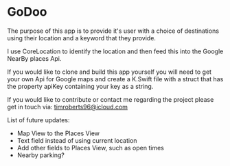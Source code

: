 # GoDoo

The purpose of this app is to provide it's user with a choice of destinations using their location and a keyword that they provide. 

I use CoreLocation to identify the location and then feed this into the Google NearBy places Api. 

If you would like to clone and build this app yourself you will need to get your own Api for Google maps and create a K.Swift file with a struct that has the property apiKey containing your key as a string. 

If you would like to contribute or contact me regarding the project please get in touch via: timroberts96@icloud.com


List of future updates: 

 - Map View to the Places View
 - Text field instead of using current location
 - Add other fields to Places View, such as open times
 - Nearby parking? 

